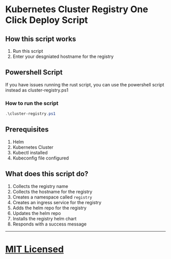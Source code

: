 # Kubernetes Cluster Registry One Click Deploy Script

## How this script works

1. Run this script
2. Enter your desgniated hostname for the registry


## Powershell Script

If you have issues running the rust script, you can use the powershell script instead as cluster-registry.ps1

### How to run the script

```powershell
.\cluster-registry.ps1
```

## Prerequisites
1. Helm
2. Kubernetes Cluster
3. Kubectl installed
4. Kubeconfig file configured

## What does this script do?

1. Collects the registry name
2. Collects the hostname for the registry
3. Creates a namespace called `registry`
4. Creates an ingress service for the registry
5. Adds the helm repo for the registry
6. Updates the helm repo
7. Installs the registry helm chart
8. Responds with a success message

---
# [MIT Licensed](/LICENSE)

